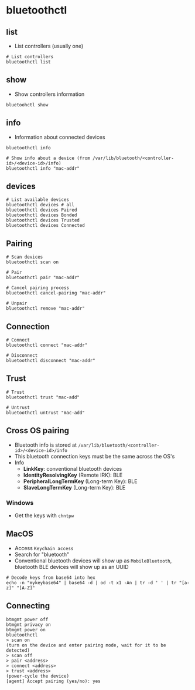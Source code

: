 # bluetoothctl

## list

- List controllers (usually one)

```shell
# List controllers
bluetoothctl list
```

## show

- Show controllers information

```shell
bluetoohctl show
```

## info

- Information about connected devices

```shell
bluetoothctl info

# Show info about a device (from /var/lib/bluetooth/<controller-id>/<device-id>/info)
bluetoothctl info "mac-addr"
```

## devices

```shell
# List available devices
bluetoothctl devices # all
bluetoothctl devices Paired
bluetoothctl devices Bonded
bluetoothctl devices Trusted
bluetoothctl devices Connected
```

## Pairing

```shell
# Scan devices
bluetoothctl scan on

# Pair
bluetoothctl pair "mac-addr"

# Cancel pairing process
bluetoothctl cancel-pairing "mac-addr"

# Unpair
bluetoothctl remove "mac-addr"
```

## Connection

```shell
# Connect
bluetoothctl connect "mac-addr"

# Disconnect
bluetoothctl disconnect "mac-addr"
```

## Trust

```shell
# Trust
bluetoothctl trust "mac-add"

# Untrust
bluetoothctl untrust "mac-add"
```

## Cross OS pairing

- Bluetooth info is stored at `/var/lib/bluetooth/<controller-id>/<device-id>/info`
- This bluetooth connection keys must be the same across the OS's
- Info
  - **LinkKey**: conventional bluetooth devices
  - **IdentityResolvingKey** (Remote IRK): BLE
  - **PeripheralLongTermKey** (Long-term Key): BLE
  - **SlaveLongTermKey** (Long-term Key): BLE

### Windows

- Get the keys with `chntpw`

## MacOS

- Access `Keychain access`
- Search for "bluetooth"
- Conventional bluetooth devices will show up as `MobileBluetooth`, bluetooth BLE devices will show up as an UUID

```shell
# Decode keys from base64 into hex
echo -n "mykeybase64" | base64 -d | od -t x1 -An | tr -d ' ' | tr "[a-z]" "[A-Z]"
```

## Connecting

```shell
btmgmt power off
btmgmt privacy on
btmgmt power on
bluetoothctl
> scan on
(turn on the device and enter pairing mode, wait for it to be detected)
> scan off
> pair <address>
> connect <address>
> trust <address>
(power-cycle the device)
[agent] Accept pairing (yes/no): yes
```
